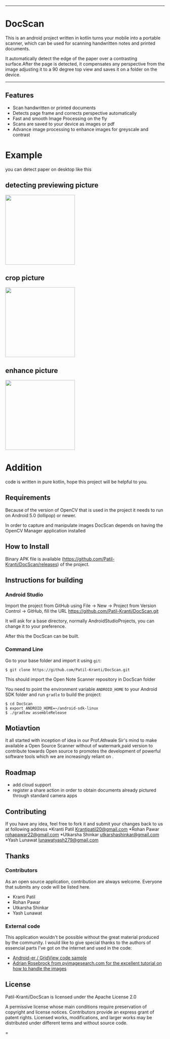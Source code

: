 <hr>

# DocScan

This is an android project written in kotlin turns your mobile into a portable scanner, which can be used for scanning handwritten notes and printed documents.

It automatically detect the edge of the paper over a contrasting surface.After the page is detected, it compensates any perspective from the image adjusting it to a 90 degree top view and saves it on a folder on the device.
<hr>

## Features

* Scan handwritten or printed documents
* Detects page frame and corrects perspective automatically
* Fast and smooth Image Processing on the fly
* Scans are saved to your device as images or pdf 
* Advance image processing to enhance images for greyscale and contrast


# Example
you can detect paper on desktop like this

## detecting previewing picture
<img src="https://raw.githubusercontent.com/Patil-Kranti/DocScan/master/app/src/main/res/values/beforeCrop.jpg" width="220">

## crop picture
<img src="https://raw.githubusercontent.com/Patil-Kranti/DocScan/master/app/src/main/res/values/afterCrop.png" width="220">

## enhance picture
<img src="https://raw.githubusercontent.com/Patil-Kranti/DocScan/master/app/src/main/res/values/enhance.png" width="220">

# Addition
code is written in pure kotlin, hope this project will be helpful to you.

Requirements
------------

Because of the version of OpenCV that is used in the project it needs to run on Android 5.0 (lollipop) or newer.

In order to capture and manipulate images DocScan depends on having the OpenCV Manager application installed


How to Install
--------------

Binary APK file is available (https://github.com/Patil-Kranti/DocScan/releases) of the project.

Instructions for building
-------------------------

### Android Studio

Import the project from GitHub using File -> New -> Project from Version Control -> GitHub, fill the URL https://github.com/Patil-Kranti/DocScan.git

It will ask for a base directory, normally AndroidStudioProjects, you can change it to your preference.

After this the DocScan can be built.


### Command Line

Go to your base folder and import it using ```git```:

```
$ git clone https://github.com/Patil-Kranti/DocScan.git
```

This should import the Open Note Scanner repository in DocScan folder

You need to point the environment variable ```ANDROID_HOME``` to your Android SDK folder and run ```gradle``` to build the project:

```
$ cd DocScan
$ export ANDROID_HOME=~/android-sdk-linux
$ ./gradlew assembleRelease
```

Motiavtion
-------
It all started with inception of idea in our Prof.Athwale Sir's mind to make available a Open Source Scanner without of watermark,paid version to contribute towards Open source to  promotes the development of powerful software tools which we are increasingly reliant on .

Roadmap
-------

* add cloud support
* register a share action in order to obtain documents already pictured through standard camera apps


Contributing
------------

If you have any idea, feel free to fork it and submit your changes back to us at following address
*Kranti Patil <Krantipatil20@gmail.com>
*Rohan Pawar <rohapawar22@gmail.com>
*Utkarsha Shinkar <utkarshashinkar@gmail.com>
*Yash Lunawat <lunawatyash279@gmail.com>

Thanks
------

### Contributors

As an open source application, contribution are always welcome. Everyone that submits any code will be listed here.

* Kranti Patil
* Rohan Pawar
* Utkarsha Shinkar
* Yash Lunawat

### External code

This application wouldn't be possible without the great material produced by the community. I would like to give special thanks to the authors of essencial parts I've got on the internet and used in the code:

* [Android-er / GridView code sample](http://android-er.blogspot.com.br/2012/07/gridview-loading-photos-from-sd-card.html)
* [Adrian Rosebrock from pyimagesearch.com for the excellent tutorial on how to handle the images](http://www.pyimagesearch.com/2014/09/01/build-kick-ass-mobile-document-scanner-just-5-minutes/)


License
-------

 Patil-Kranti/DocScan is licensed under the
Apache License 2.0

A permissive license whose main conditions require preservation of copyright and license notices. Contributors provide an express grant of patent rights. Licensed works, modifications, and larger works may be distributed under different terms and without source code.

=
